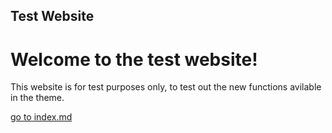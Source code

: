 ## Test Website

# Welcome to the test website!
This website is for test purposes only, to test out the new functions avilable in the theme.

[go to index.md](docs/index.md)
